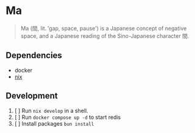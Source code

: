# Ma

> Ma (間, lit. 'gap, space, pause') is a Japanese concept of negative space, and a Japanese reading of the Sino-Japanese character 間.

## Dependencies

- docker
- [nix](https://determinate.systems/posts/determinate-nix-installer/)

## Development

1. [ ] Run `nix develop` in a shell.
2. [ ] Run `docker compose up -d` to start redis
3. [ ] Install packages `bun install`


